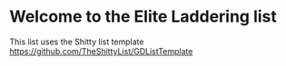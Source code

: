 # Welcome to the Elite Laddering list

This list uses the Shitty list template https://github.com/TheShittyList/GDListTemplate